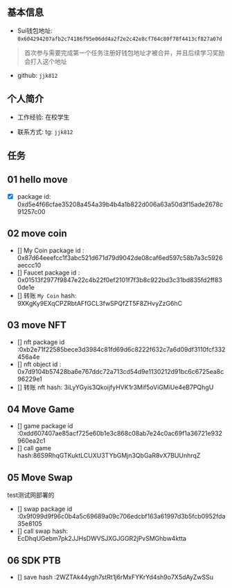 ## 基本信息
- Sui钱包地址: `0x604294207afb2c74186f95e06dd4a2f2e2c42e8cf764c80f78f4413cf827a07d`
> 首次参与需要完成第一个任务注册好钱包地址才被合并，并且后续学习奖励会打入这个地址
- github: `jjk812`

## 个人简介
- 工作经验: 在校学生

  

- 联系方式: tg: `jjk812` 

## 任务

##   01 hello move  
- [x] package id: 0xd5e4f66cfae35208a454a39b4b4a1b822d006a63a50d3f15ade2678c91257c00

##   02 move coin

- [] My Coin package id : 0x87d64eeefcc1f3abc521d671d79d9042de08caf6ed597c58b7a3c5926aeccc10
- [] Faucet package id : 0x01513f2977f9847e22c4b22f0ef2101f7f3b8c922bd3c31bd835fd2ff830de1e
- [] 转账 `My Coin` hash: 9XKgKy9EXqCPZRbtAFfGCL3fwSPQfZT5F8ZHvyZzG6hC

##   03 move NFT

- [] nft package id :0xb2e71f22585bece3d3984c81fd69d6c8222f632c7a6d09df3110fcf332456a4e
- [] nft object id : 0x7d9104b57428ba6e767ddc72a713cd54d9e1130212d91bc6c6725ea8c96229e1
- [] 转账 nft  hash: 3iLyYGyis3QkoijfyHVK1r3Mif5oViGMiUe4eB7PQhgU

##   04 Move Game

- [] game package id :0xdd607407ae85acf725e60b1e3c868c08ab7e24c0ac69f1a36721e932960ea2c1
- [] call game hash:86S9RhqGTKuktLCUXU3TYbGMjn3QbGaR8vX7BUUnhrqZ

##   05 Move Swap

test测试网部署的

- [] swap package id :0x9f099d9f96c0b4a5c69689a09c706edcbf163a61997d3b5fcb0952fda35e8105
- [] call swap hash: EcDhqUGebm7pk2JJHsDWVSJXGJGGR2jPvSMGhbw4ktta

##   06 SDK PTB
- [] save hash :2WZTAk44ygh7stRt1j6rMxFYKrYd4sh9o7X5dAyZwSSu
